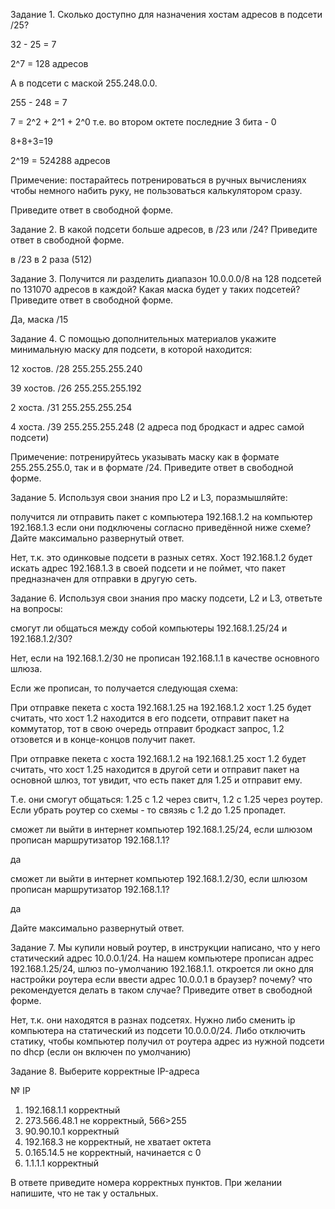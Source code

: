 Задание 1.
Сколько доступно для назначения хостам адресов в подсети /25?

32 - 25 = 7

2^7 = 128 адресов

А в подсети с маской 255.248.0.0.

255 - 248 = 7

7 = 2^2 + 2^1 + 2^0 т.е. во втором октете последние 3 бита - 0

8+8+3=19

2^19 = 524288 адресов

Примечение: постарайтесь потренироваться в ручных вычислениях чтобы немного набить руку, не пользоваться калькулятором сразу.

Приведите ответ в свободной форме.

Задание 2.
В какой подсети больше адресов, в /23 или /24?
Приведите ответ в свободной форме.

в /23 в 2 раза (512)

Задание 3.
Получится ли разделить диапазон 10.0.0.0/8 на 128 подсетей по 131070 адресов в каждой?
Какая маска будет у таких подсетей?
Приведите ответ в свободной форме.

Да, маска /15 

Задание 4.
С помощью дополнительных материалов укажите минимальную маску для подсети, в которой находится:

12 хостов.  /28 255.255.255.240

39 хостов. /26 255.255.255.192

2 хоста. /31 255.255.255.254

4 хоста. /39 255.255.255.248 (2 адреса под бродкаст и адрес самой подсети)

Примечение: потренируйтесь указывать маску как в формате 255.255.255.0, так и в формате /24.
Приведите ответ в свободной форме.

Задание 5.
Используя свои знания про L2 и L3, поразмышляйте:

получится ли отправить пакет с компьютера 192.168.1.2 на компьютер 192.168.1.3 если они подключены согласно приведённой ниже схеме?
Дайте максимально развернутый ответ.

Нет, т.к. это одинковые подсети в разных сетях.
Хост 192.168.1.2 будет искать адрес 192.168.1.3 в своей подсети и не поймет, что пакет предназначен для отправки в другую сеть.
 

Задание 6.
Используя свои знания про маску подсети, L2 и L3, ответьте на вопросы:

смогут ли общаться между собой компьютеры 192.168.1.25/24 и 192.168.1.2/30?

Нет, если на 192.168.1.2/30 не прописан 192.168.1.1 в качестве основного шлюза. 

Если же прописан, то получается следующая схема:

При отправке пекета с хоста 192.168.1.25 на 192.168.1.2 хост 1.25 будет считать, что хост 1.2 находится в его подсети, отправит пакет на коммутатор, тот в свою очередь отправит бродкаст запрос, 1.2 отзовется и в конце-концов получит пакет. 

При отправке пекета с хоста 192.168.1.2 на 192.168.1.25 хост 1.2 будет считать, что хост 1.25 находится в другой сети и отправит пакет на основной шлюз, тот увидит, что есть пакет для 1.25 и отправит ему. 

Т.е. они смогут общаться: 1.25 с 1.2 через свитч, 1.2 с 1.25 через роутер. Если убрать роутер со схемы - то связяь с 1.2 до 1.25 пропадет.

сможет ли выйти в интернет компьютер 192.168.1.25/24, если шлюзом прописан маршрутизатор 192.168.1.1?

да

сможет ли выйти в интернет компьютер 192.168.1.2/30, если шлюзом прописан маршрутизатор 192.168.1.1?

да

Дайте максимально развернутый ответ.

Задание 7.
Мы купили новый роутер, в инструкции написано, что у него статический адрес 10.0.0.1/24.
На нашем компьютере прописан адрес 192.168.1.25/24, шлюз по-умолчанию 192.168.1.1.
откроется ли окно для настройки роутера если ввести адрес 10.0.0.1 в браузер?
почему?
что рекомендуется делать в таком случае?
Приведите ответ в свободной форме.

Нет, т.к. они находятся в разнах подсетях.
Нужно либо сменить ip компьютера на статический из подсети 10.0.0.0/24. 
Либо отключить статику, чтобы компьютер получил от роутера адрес из нужной подсети по dhcp (если он включен по умолчанию)  

Задание 8.
Выберите корректные IP-адреса

№	IP
1.	192.168.1.1 корректный
2.	273.566.48.1 не корректный, 566>255
3.	90.90.10.1 корректный 
4.	192.168.3 не корректный, не хватает октета
5.	0.165.14.5 не корректный, начинается с 0
6.	1.1.1.1 корректный

В ответе приведите номера корректных пунктов. При желании напишите, что не так у остальных.
